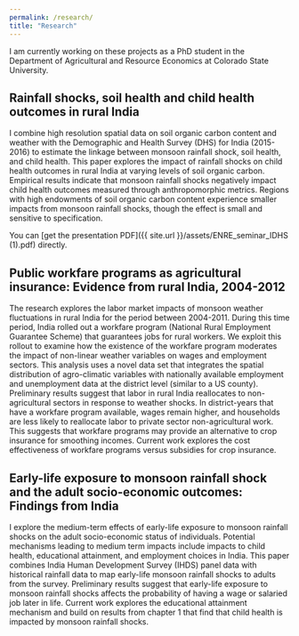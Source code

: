 ```yaml
---
permalink: /research/
title: "Research"
---
```

I am currently working on these projects as a PhD student in the Department of Agricultural and Resource Economics at Colorado State University.

## Rainfall shocks, soil health and child health outcomes in rural India

I combine high resolution spatial data on soil organic carbon content and weather with the Demographic and Health Survey (DHS) for India (2015-2016) to estimate the linkage between monsoon rainfall shock, soil health, and child health. This paper explores the impact of rainfall shocks on child health outcomes in rural India at varying levels of soil organic carbon. Empirical results indicate that monsoon rainfall shocks negatively impact child health outcomes measured through anthropomorphic metrics. Regions with high endowments of soil organic carbon content experience smaller impacts from monsoon rainfall shocks, though the effect is small and sensitive to specification. 

You can [get the presentation PDF]({{ site.url }}/assets/ENRE_seminar_IDHS (1).pdf) directly.

## Public workfare programs as agricultural insurance: Evidence from rural India, 2004-2012

The research explores the labor market impacts of monsoon weather fluctuations in rural India for the period between 2004-2011. During this time period, India rolled out a workfare program (National Rural Employment Guarantee Scheme) that guarantees jobs for rural workers. We exploit this rollout to examine how the existence of the workfare program moderates the impact of non-linear weather variables on wages and employment sectors. This analysis uses a novel data set that integrates the spatial distribution of agro-climatic variables with nationally available employment and unemployment data at the district level (similar to a US county). Preliminary results suggest that labor in rural India reallocates to non-agricultural sectors in response to weather shocks. In district-years that have a workfare program available, wages remain higher, and households are less likely to reallocate labor to private sector non-agricultural work. This suggests that workfare programs may provide an alternative to crop insurance for smoothing incomes. Current work explores the cost effectiveness of workfare programs versus subsidies for crop insurance.

## Early-life exposure to monsoon rainfall shock and the adult socio-economic outcomes: Findings from India

I explore the medium-term effects of early-life exposure to monsoon rainfall shocks on the adult socio-economic status of individuals. Potential mechanisms leading to medium term impacts include impacts to child health, educational attainment, and employment choices in India. This paper combines India Human Development Survey (IHDS) panel data with historical rainfall data to map early-life monsoon rainfall shocks to adults from the survey. Preliminary results suggest that early-life exposure to monsoon rainfall shocks affects the probability of having a wage or salaried job later in life. Current work explores the educational attainment mechanism and build on results from chapter 1 that find that child health is impacted by monsoon rainfall shocks.

